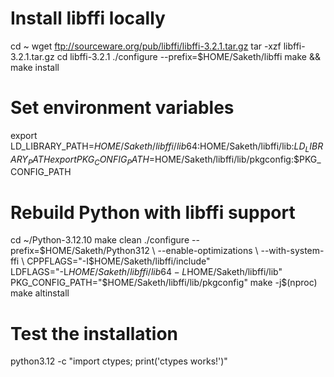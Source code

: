 # Install libffi locally
cd ~
wget ftp://sourceware.org/pub/libffi/libffi-3.2.1.tar.gz
tar -xzf libffi-3.2.1.tar.gz
cd libffi-3.2.1
./configure --prefix=$HOME/Saketh/libffi
make && make install

# Set environment variables
export LD_LIBRARY_PATH=$HOME/Saketh/libffi/lib64:$HOME/Saketh/libffi/lib:$LD_LIBRARY_PATH
export PKG_CONFIG_PATH=$HOME/Saketh/libffi/lib/pkgconfig:$PKG_CONFIG_PATH

# Rebuild Python with libffi support
cd ~/Python-3.12.10
make clean
./configure --prefix=$HOME/Saketh/Python312 \
    --enable-optimizations \
    --with-system-ffi \
    CPPFLAGS="-I$HOME/Saketh/libffi/include" \
    LDFLAGS="-L$HOME/Saketh/libffi/lib64 -L$HOME/Saketh/libffi/lib" \
    PKG_CONFIG_PATH="$HOME/Saketh/libffi/lib/pkgconfig"
make -j$(nproc)
make altinstall

# Test the installation
python3.12 -c "import ctypes; print('ctypes works!')"

